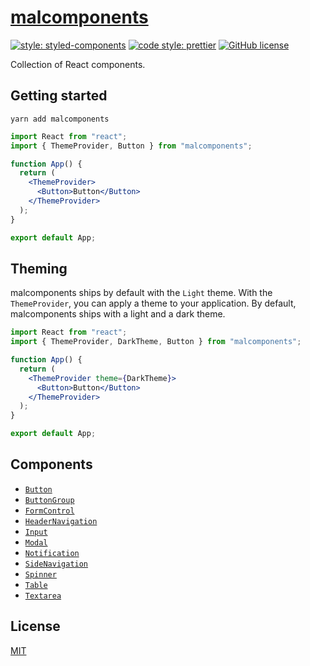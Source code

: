 # [malcomponents](http://malcomponents.surge.sh)

[![style: styled-components](https://img.shields.io/badge/style-%F0%9F%92%85%20styled--components-orange.svg?colorB=daa357&colorA=db748e)](https://github.com/styled-components/styled-components)
[![code style: prettier](https://img.shields.io/badge/code_style-prettier-ff69b4.svg)](https://github.com/prettier/prettier)
[![GitHub license](https://img.shields.io/badge/license-MIT-blue.svg)](https://github.com/malcodeman/malcomponents/blob/master/LICENSE)

Collection of React components.

## Getting started

```
yarn add malcomponents
```

```jsx
import React from "react";
import { ThemeProvider, Button } from "malcomponents";

function App() {
  return (
    <ThemeProvider>
      <Button>Button</Button>
    </ThemeProvider>
  );
}

export default App;
```

## Theming

malcomponents ships by default with the `Light` theme.
With the `ThemeProvider`, you can apply a theme to your application. By default, malcomponents ships with a light and a dark theme.

```jsx
import React from "react";
import { ThemeProvider, DarkTheme, Button } from "malcomponents";

function App() {
  return (
    <ThemeProvider theme={DarkTheme}>
      <Button>Button</Button>
    </ThemeProvider>
  );
}

export default App;
```

## Components

- [`Button`](./docs/Button.md)
- [`ButtonGroup`](./docs/ButtonGroup.md)
- [`FormControl`](./docs/FormControl.md)
- [`HeaderNavigation`](./docs/HeaderNavigation.md)
- [`Input`](./docs/Input.md)
- [`Modal`](./docs/Modal.md)
- [`Notification`](./docs/Notification.md)
- [`SideNavigation`](./docs/SideNavigation.md)
- [`Spinner`](./docs/Spinner.md)
- [`Table`](./docs/Table.md)
- [`Textarea`](./docs/Textarea.md)

## License

[MIT](./LICENSE)
